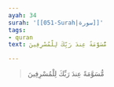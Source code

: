 ```yaml
---
ayah: 34
surah: '[[051-Surah|سورة]]'
tags:
- quran
text: مُّسَوَّمَةً عِندَ رَبِّكَ لِلْمُسْرِفِينَ

---
```

> مُّسَوَّمَةً عِندَ رَبِّكَ لِلْمُسْرِفِينَ
